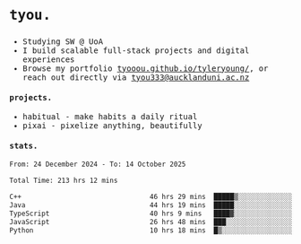 ## <samp><h3>tyou.</h3></samp>
<samp>
   
   - Studying SW @ UoA
   - I build scalable full-stack projects and digital experiences
   - Browse my portfolio [tyooou.github.io/tyleryoung/](http://tyooou.github.io/tyleryoung/), or reach out directly via [tyou333@aucklanduni.ac.nz](mailto:tyou333@aucklanduni.ac.nz)

#### projects.
- habitual - make habits a daily ritual
- pixai - pixelize anything, beautifully

#### stats.
  <!--START_SECTION:waka-->

```txt
From: 24 December 2024 - To: 14 October 2025

Total Time: 213 hrs 12 mins

C++                                46 hrs 29 mins  █████▒░░░░░░░░░░░░░░░░░░░   21.63 %
Java                               44 hrs 19 mins  █████░░░░░░░░░░░░░░░░░░░░   20.62 %
TypeScript                         40 hrs 9 mins   ████▓░░░░░░░░░░░░░░░░░░░░   18.69 %
JavaScript                         26 hrs 48 mins  ███░░░░░░░░░░░░░░░░░░░░░░   12.47 %
Python                             10 hrs 18 mins  █▒░░░░░░░░░░░░░░░░░░░░░░░   04.79 %
```

<!--END_SECTION:waka-->
</samp>
